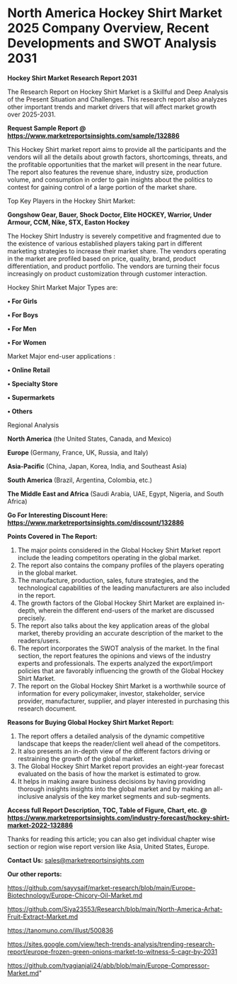 # North America Hockey Shirt Market 2025 Company Overview, Recent Developments and SWOT Analysis 2031

<strong>Hockey Shirt Market Research Report 2031</strong>

The Research Report on Hockey Shirt Market is a Skillful and Deep Analysis of the Present Situation and Challenges. This research report also analyzes other important trends and market drivers that will affect market growth over 2025-2031.

<strong>Request Sample Report @ <a href=https://www.marketreportsinsights.com/sample/132886>https://www.marketreportsinsights.com/sample/132886</a></strong>

This Hockey Shirt market report aims to provide all the participants and the vendors will all the details about growth factors, shortcomings, threats, and the profitable opportunities that the market will present in the near future. The report also features the revenue share, industry size, production volume, and consumption in order to gain insights about the politics to contest for gaining control of a large portion of the market share.

Top Key Players in the Hockey Shirt Market:

<strong>Gongshow Gear, Bauer, Shock Doctor, Elite HOCKEY, Warrior, Under Armour, CCM, Nike, STX, Easton Hockey</strong>

The Hockey Shirt Industry is severely competitive and fragmented due to the existence of various established players taking part in different marketing strategies to increase their market share. The vendors operating in the market are profiled based on price, quality, brand, product differentiation, and product portfolio. The vendors are turning their focus increasingly on product customization through customer interaction.

Hockey Shirt Market Major Types are:

<strong>• For Girls

• For Boys

• For Men

• For Women</strong>

Market Major end-user applications :

<strong>• Online Retail

• Specialty Store

• Supermarkets

• Others</strong>

Regional Analysis

</u><strong><b>North America</b></strong> (the United States, Canada, and Mexico)

<strong><b>Europe </b></strong>(Germany, France, UK, Russia, and Italy)

<strong><b>Asia-Pacific</b></strong> (China, Japan, Korea, India, and Southeast Asia)

<strong><b>South America</b></strong> (Brazil, Argentina, Colombia, etc.)

<strong><b>The Middle East and Africa</b></strong> (Saudi Arabia, UAE, Egypt, Nigeria, and South Africa)

<strong>Go For Interesting Discount Here: <a href=https://www.marketreportsinsights.com/discount/132886>https://www.marketreportsinsights.com/discount/132886</a></strong>

<strong>Points Covered in The Report:</strong>
<ol>
  <li>The major points considered in the Global Hockey Shirt Market report include the leading competitors operating in the global market.</li>
  <li>The report also contains the company profiles of the players operating in the global market.</li>
  <li>The manufacture, production, sales, future strategies, and the technological capabilities of the leading manufacturers are also included in the report.</li>
  <li>The growth factors of the Global Hockey Shirt Market are explained in-depth, wherein the different end-users of the market are discussed precisely.</li>
  <li>The report also talks about the key application areas of the global market, thereby providing an accurate description of the market to the readers/users.</li>
  <li>The report incorporates the SWOT analysis of the market. In the final section, the report features the opinions and views of the industry experts and professionals. The experts analyzed the export/import policies that are favorably influencing the growth of the Global Hockey Shirt Market.</li>
  <li>The report on the Global Hockey Shirt Market is a worthwhile source of information for every policymaker, investor, stakeholder, service provider, manufacturer, supplier, and player interested in purchasing this research document.</li>
</ol>
<strong>Reasons for Buying Global Hockey Shirt Market Report:</strong>

<ol>
  <li>The report offers a detailed analysis of the dynamic competitive landscape that keeps the reader/client well ahead of the competitors.</li>
  <li>It also presents an in-depth view of the different factors driving or restraining the growth of the global market.</li>
  <li>The Global Hockey Shirt Market report provides an eight-year forecast evaluated on the basis of how the market is estimated to grow.</li>
  <li>It helps in making aware business decisions by having providing thorough insights insights into the global market and by making an all-inclusive analysis of the key market segments and sub-segments.</li>
</ol>
<strong>Access full Report Description, TOC, Table of Figure, Chart, etc. @ <a href=https://www.marketreportsinsights.com/industry-forecast/hockey-shirt-market-2022-132886>https://www.marketreportsinsights.com/industry-forecast/hockey-shirt-market-2022-132886</a></strong>


Thanks for reading this article; you can also get individual chapter wise section or region wise report version like Asia, United States, Europe.

<strong>Contact Us:</strong>
sales@marketreportsinsights.com

<strong>Our other reports:</strong>

<a href=https://github.com/sayysaif/market-research/blob/main/Europe-Biotechnology/Europe-Chicory-Oil-Market.md>https://github.com/sayysaif/market-research/blob/main/Europe-Biotechnology/Europe-Chicory-Oil-Market.md</a>

<a href=https://github.com/Siya23553/Research/blob/main/North-America-Arhat-Fruit-Extract-Market.md>https://github.com/Siya23553/Research/blob/main/North-America-Arhat-Fruit-Extract-Market.md</a>

<a href=https://tanomuno.com/illust/500836>https://tanomuno.com/illust/500836</a>

<a href=https://sites.google.com/view/tech-trends-analysis/trending-research-report/europe-frozen-green-onions-market-to-witness-5-cagr-by-2031>https://sites.google.com/view/tech-trends-analysis/trending-research-report/europe-frozen-green-onions-market-to-witness-5-cagr-by-2031</a>

<a href=https://github.com/tyagianjali24/abb/blob/main/Europe-Compressor-Market.md>https://github.com/tyagianjali24/abb/blob/main/Europe-Compressor-Market.md</a>"
